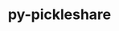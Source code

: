 ---
title: "py-pickleshare"
layout: cache
categories: [package, develop]
meta: {"versions": ["0.7.5"], "compilers": ["gcc@=11.1.0"], "oss": ["ubuntu20.04"], "platforms": ["linux"], "targets": ["ppc64le", "x86_64_v3"], "stacks": ["data-vis-sdk", "e4s", "e4s-power", "root"], "num_specs": 26, "num_specs_by_stack": {"e4s-power": 11, "root": 26, "data-vis-sdk": 7, "e4s": 8}}
spec_details: [{"hash": "fv6kt2ughkdc33ejia7g5p3juyplyhqz", "compiler": "gcc@=11.1.0", "versions": ["0.7.5"], "os": "ubuntu20.04", "platform": "linux", "target": "ppc64le", "variants": ["build_system=python_pip"], "stacks": ["e4s-power", "root"], "size": "-", "tarball": "https://binaries.spack.io/develop/build_cache/linux-ubuntu20.04-ppc64le/gcc-11.1.0/py-pickleshare-0.7.5/linux-ubuntu20.04-ppc64le-gcc-11.1.0-py-pickleshare-0.7.5-fv6kt2ughkdc33ejia7g5p3juyplyhqz.spack"}, {"hash": "iskbrsnz7r5ejxqm3bgljdhmbb6qzyxy", "compiler": "gcc@=11.1.0", "versions": ["0.7.5"], "os": "ubuntu20.04", "platform": "linux", "target": "ppc64le", "variants": ["build_system=python_pip"], "stacks": ["e4s-power", "root"], "size": "-", "tarball": "https://binaries.spack.io/develop/build_cache/linux-ubuntu20.04-ppc64le/gcc-11.1.0/py-pickleshare-0.7.5/linux-ubuntu20.04-ppc64le-gcc-11.1.0-py-pickleshare-0.7.5-iskbrsnz7r5ejxqm3bgljdhmbb6qzyxy.spack"}, {"hash": "hvc2jgqv3wufmv7zdkrc45yiaz473bgl", "compiler": "gcc@=11.1.0", "versions": ["0.7.5"], "os": "ubuntu20.04", "platform": "linux", "target": "ppc64le", "variants": ["build_system=python_pip"], "stacks": ["e4s-power", "root"], "size": "-", "tarball": "https://binaries.spack.io/develop/build_cache/linux-ubuntu20.04-ppc64le/gcc-11.1.0/py-pickleshare-0.7.5/linux-ubuntu20.04-ppc64le-gcc-11.1.0-py-pickleshare-0.7.5-hvc2jgqv3wufmv7zdkrc45yiaz473bgl.spack"}, {"hash": "xsl6uvcxj3l4yhgb34lqlddyag6kkjn6", "compiler": "gcc@=11.1.0", "versions": ["0.7.5"], "os": "ubuntu20.04", "platform": "linux", "target": "ppc64le", "variants": ["build_system=python_pip"], "stacks": ["e4s-power", "root"], "size": "-", "tarball": "https://binaries.spack.io/develop/build_cache/linux-ubuntu20.04-ppc64le/gcc-11.1.0/py-pickleshare-0.7.5/linux-ubuntu20.04-ppc64le-gcc-11.1.0-py-pickleshare-0.7.5-xsl6uvcxj3l4yhgb34lqlddyag6kkjn6.spack"}, {"hash": "2zw44ecxsxlfdwg6yiefmnv5sfm5crhd", "compiler": "gcc@=11.1.0", "versions": ["0.7.5"], "os": "ubuntu20.04", "platform": "linux", "target": "ppc64le", "variants": ["build_system=python_pip"], "stacks": ["e4s-power", "root"], "size": "-", "tarball": "https://binaries.spack.io/develop/build_cache/linux-ubuntu20.04-ppc64le/gcc-11.1.0/py-pickleshare-0.7.5/linux-ubuntu20.04-ppc64le-gcc-11.1.0-py-pickleshare-0.7.5-2zw44ecxsxlfdwg6yiefmnv5sfm5crhd.spack"}, {"hash": "dzjv2rkmtzjs56zam3fjdul3ujul6doy", "compiler": "gcc@=11.1.0", "versions": ["0.7.5"], "os": "ubuntu20.04", "platform": "linux", "target": "ppc64le", "variants": ["build_system=python_pip"], "stacks": ["e4s-power", "root"], "size": "-", "tarball": "https://binaries.spack.io/develop/build_cache/linux-ubuntu20.04-ppc64le/gcc-11.1.0/py-pickleshare-0.7.5/linux-ubuntu20.04-ppc64le-gcc-11.1.0-py-pickleshare-0.7.5-dzjv2rkmtzjs56zam3fjdul3ujul6doy.spack"}, {"hash": "5ah6jvik665f5f7m7abirgrcfjhu3r6e", "compiler": "gcc@=11.1.0", "versions": ["0.7.5"], "os": "ubuntu20.04", "platform": "linux", "target": "ppc64le", "variants": ["build_system=python_pip"], "stacks": ["e4s-power", "root"], "size": "-", "tarball": "https://binaries.spack.io/develop/build_cache/linux-ubuntu20.04-ppc64le/gcc-11.1.0/py-pickleshare-0.7.5/linux-ubuntu20.04-ppc64le-gcc-11.1.0-py-pickleshare-0.7.5-5ah6jvik665f5f7m7abirgrcfjhu3r6e.spack"}, {"hash": "b4e2fbikqtgso76oirxkhulggstywlvr", "compiler": "gcc@=11.1.0", "versions": ["0.7.5"], "os": "ubuntu20.04", "platform": "linux", "target": "ppc64le", "variants": ["build_system=python_pip"], "stacks": ["e4s-power", "root"], "size": "-", "tarball": "https://binaries.spack.io/develop/build_cache/linux-ubuntu20.04-ppc64le/gcc-11.1.0/py-pickleshare-0.7.5/linux-ubuntu20.04-ppc64le-gcc-11.1.0-py-pickleshare-0.7.5-b4e2fbikqtgso76oirxkhulggstywlvr.spack"}, {"hash": "uzvpwnhz3klvg47e3t3anklrzqc2g2bl", "compiler": "gcc@=11.1.0", "versions": ["0.7.5"], "os": "ubuntu20.04", "platform": "linux", "target": "ppc64le", "variants": ["build_system=python_pip"], "stacks": ["e4s-power", "root"], "size": "-", "tarball": "https://binaries.spack.io/develop/build_cache/linux-ubuntu20.04-ppc64le/gcc-11.1.0/py-pickleshare-0.7.5/linux-ubuntu20.04-ppc64le-gcc-11.1.0-py-pickleshare-0.7.5-uzvpwnhz3klvg47e3t3anklrzqc2g2bl.spack"}, {"hash": "5tvnhyit3fphkccqgntrzcaoftw3rqsx", "compiler": "gcc@=11.1.0", "versions": ["0.7.5"], "os": "ubuntu20.04", "platform": "linux", "target": "ppc64le", "variants": ["build_system=python_pip"], "stacks": ["e4s-power", "root"], "size": "-", "tarball": "https://binaries.spack.io/develop/build_cache/linux-ubuntu20.04-ppc64le/gcc-11.1.0/py-pickleshare-0.7.5/linux-ubuntu20.04-ppc64le-gcc-11.1.0-py-pickleshare-0.7.5-5tvnhyit3fphkccqgntrzcaoftw3rqsx.spack"}, {"hash": "lxujnyvpf4tfxhhlml2fmxof2g3n4pcq", "compiler": "gcc@=11.1.0", "versions": ["0.7.5"], "os": "ubuntu20.04", "platform": "linux", "target": "ppc64le", "variants": ["build_system=python_pip"], "stacks": ["e4s-power", "root"], "size": "-", "tarball": "https://binaries.spack.io/develop/build_cache/linux-ubuntu20.04-ppc64le/gcc-11.1.0/py-pickleshare-0.7.5/linux-ubuntu20.04-ppc64le-gcc-11.1.0-py-pickleshare-0.7.5-lxujnyvpf4tfxhhlml2fmxof2g3n4pcq.spack"}, {"hash": "qgzon7f36qd5xiat4r7oqeh4flrdiqem", "compiler": "gcc@=11.1.0", "versions": ["0.7.5"], "os": "ubuntu20.04", "platform": "linux", "target": "x86_64_v3", "variants": ["build_system=python_pip"], "stacks": ["data-vis-sdk", "root"], "size": "-", "tarball": "https://binaries.spack.io/develop/build_cache/linux-ubuntu20.04-x86_64_v3/gcc-11.1.0/py-pickleshare-0.7.5/linux-ubuntu20.04-x86_64_v3-gcc-11.1.0-py-pickleshare-0.7.5-qgzon7f36qd5xiat4r7oqeh4flrdiqem.spack"}, {"hash": "c46skeg7zhkl3rdcrpo4sszle2kr7j3b", "compiler": "gcc@=11.1.0", "versions": ["0.7.5"], "os": "ubuntu20.04", "platform": "linux", "target": "x86_64_v3", "variants": ["build_system=python_pip"], "stacks": ["data-vis-sdk", "root"], "size": "-", "tarball": "https://binaries.spack.io/develop/build_cache/linux-ubuntu20.04-x86_64_v3/gcc-11.1.0/py-pickleshare-0.7.5/linux-ubuntu20.04-x86_64_v3-gcc-11.1.0-py-pickleshare-0.7.5-c46skeg7zhkl3rdcrpo4sszle2kr7j3b.spack"}, {"hash": "ec32qknlhyb3s45kwzi3y47dcgvqxynt", "compiler": "gcc@=11.1.0", "versions": ["0.7.5"], "os": "ubuntu20.04", "platform": "linux", "target": "x86_64_v3", "variants": ["build_system=python_pip"], "stacks": ["e4s", "root"], "size": "-", "tarball": "https://binaries.spack.io/develop/build_cache/linux-ubuntu20.04-x86_64_v3/gcc-11.1.0/py-pickleshare-0.7.5/linux-ubuntu20.04-x86_64_v3-gcc-11.1.0-py-pickleshare-0.7.5-ec32qknlhyb3s45kwzi3y47dcgvqxynt.spack"}, {"hash": "zdrd3y6ksq5zvyddsrildbqw3qscpau3", "compiler": "gcc@=11.1.0", "versions": ["0.7.5"], "os": "ubuntu20.04", "platform": "linux", "target": "x86_64_v3", "variants": ["build_system=python_pip"], "stacks": ["data-vis-sdk", "root"], "size": "-", "tarball": "https://binaries.spack.io/develop/build_cache/linux-ubuntu20.04-x86_64_v3/gcc-11.1.0/py-pickleshare-0.7.5/linux-ubuntu20.04-x86_64_v3-gcc-11.1.0-py-pickleshare-0.7.5-zdrd3y6ksq5zvyddsrildbqw3qscpau3.spack"}, {"hash": "mo3eu2diqqtqgbzyjswylabsl4bnhcwp", "compiler": "gcc@=11.1.0", "versions": ["0.7.5"], "os": "ubuntu20.04", "platform": "linux", "target": "x86_64_v3", "variants": ["build_system=python_pip"], "stacks": ["data-vis-sdk", "root"], "size": "-", "tarball": "https://binaries.spack.io/develop/build_cache/linux-ubuntu20.04-x86_64_v3/gcc-11.1.0/py-pickleshare-0.7.5/linux-ubuntu20.04-x86_64_v3-gcc-11.1.0-py-pickleshare-0.7.5-mo3eu2diqqtqgbzyjswylabsl4bnhcwp.spack"}, {"hash": "3aovwt7bkcpbksygcifacizhlc64sndr", "compiler": "gcc@=11.1.0", "versions": ["0.7.5"], "os": "ubuntu20.04", "platform": "linux", "target": "x86_64_v3", "variants": ["build_system=python_pip"], "stacks": ["data-vis-sdk", "root"], "size": "-", "tarball": "https://binaries.spack.io/develop/build_cache/linux-ubuntu20.04-x86_64_v3/gcc-11.1.0/py-pickleshare-0.7.5/linux-ubuntu20.04-x86_64_v3-gcc-11.1.0-py-pickleshare-0.7.5-3aovwt7bkcpbksygcifacizhlc64sndr.spack"}, {"hash": "ymstzznehnmt6o7hsgvtaxftkmqo6gva", "compiler": "gcc@=11.1.0", "versions": ["0.7.5"], "os": "ubuntu20.04", "platform": "linux", "target": "x86_64_v3", "variants": ["build_system=python_pip"], "stacks": ["data-vis-sdk", "root"], "size": "-", "tarball": "https://binaries.spack.io/develop/build_cache/linux-ubuntu20.04-x86_64_v3/gcc-11.1.0/py-pickleshare-0.7.5/linux-ubuntu20.04-x86_64_v3-gcc-11.1.0-py-pickleshare-0.7.5-ymstzznehnmt6o7hsgvtaxftkmqo6gva.spack"}, {"hash": "aae65ylukcmfwcufqmmy56fcuylzd62x", "compiler": "gcc@=11.1.0", "versions": ["0.7.5"], "os": "ubuntu20.04", "platform": "linux", "target": "x86_64_v3", "variants": ["build_system=python_pip"], "stacks": ["e4s", "root"], "size": "-", "tarball": "https://binaries.spack.io/develop/build_cache/linux-ubuntu20.04-x86_64_v3/gcc-11.1.0/py-pickleshare-0.7.5/linux-ubuntu20.04-x86_64_v3-gcc-11.1.0-py-pickleshare-0.7.5-aae65ylukcmfwcufqmmy56fcuylzd62x.spack"}, {"hash": "pr5tgrinkg2uhjzy5xbe6gfmt65jmqp2", "compiler": "gcc@=11.1.0", "versions": ["0.7.5"], "os": "ubuntu20.04", "platform": "linux", "target": "x86_64_v3", "variants": ["build_system=python_pip"], "stacks": ["e4s", "root"], "size": "-", "tarball": "https://binaries.spack.io/develop/build_cache/linux-ubuntu20.04-x86_64_v3/gcc-11.1.0/py-pickleshare-0.7.5/linux-ubuntu20.04-x86_64_v3-gcc-11.1.0-py-pickleshare-0.7.5-pr5tgrinkg2uhjzy5xbe6gfmt65jmqp2.spack"}, {"hash": "ck25gvid4py2hoa5yo2tx7mskwfrw3mv", "compiler": "gcc@=11.1.0", "versions": ["0.7.5"], "os": "ubuntu20.04", "platform": "linux", "target": "x86_64_v3", "variants": ["build_system=python_pip"], "stacks": ["data-vis-sdk", "root"], "size": "-", "tarball": "https://binaries.spack.io/develop/build_cache/linux-ubuntu20.04-x86_64_v3/gcc-11.1.0/py-pickleshare-0.7.5/linux-ubuntu20.04-x86_64_v3-gcc-11.1.0-py-pickleshare-0.7.5-ck25gvid4py2hoa5yo2tx7mskwfrw3mv.spack"}, {"hash": "4o5safntdihzj7g56f6yaqyrfzmect4m", "compiler": "gcc@=11.1.0", "versions": ["0.7.5"], "os": "ubuntu20.04", "platform": "linux", "target": "x86_64_v3", "variants": ["build_system=python_pip"], "stacks": ["e4s", "root"], "size": "-", "tarball": "https://binaries.spack.io/develop/build_cache/linux-ubuntu20.04-x86_64_v3/gcc-11.1.0/py-pickleshare-0.7.5/linux-ubuntu20.04-x86_64_v3-gcc-11.1.0-py-pickleshare-0.7.5-4o5safntdihzj7g56f6yaqyrfzmect4m.spack"}, {"hash": "p3pppw2lpuk56djd6kchdgqwsddftl57", "compiler": "gcc@=11.1.0", "versions": ["0.7.5"], "os": "ubuntu20.04", "platform": "linux", "target": "x86_64_v3", "variants": ["build_system=python_pip"], "stacks": ["e4s", "root"], "size": "-", "tarball": "https://binaries.spack.io/develop/build_cache/linux-ubuntu20.04-x86_64_v3/gcc-11.1.0/py-pickleshare-0.7.5/linux-ubuntu20.04-x86_64_v3-gcc-11.1.0-py-pickleshare-0.7.5-p3pppw2lpuk56djd6kchdgqwsddftl57.spack"}, {"hash": "blvoswpifwkglgsrdfrpxlau2johtrx2", "compiler": "gcc@=11.1.0", "versions": ["0.7.5"], "os": "ubuntu20.04", "platform": "linux", "target": "x86_64_v3", "variants": ["build_system=python_pip"], "stacks": ["e4s", "root"], "size": "-", "tarball": "https://binaries.spack.io/develop/build_cache/linux-ubuntu20.04-x86_64_v3/gcc-11.1.0/py-pickleshare-0.7.5/linux-ubuntu20.04-x86_64_v3-gcc-11.1.0-py-pickleshare-0.7.5-blvoswpifwkglgsrdfrpxlau2johtrx2.spack"}, {"hash": "saodcrmxt5luvafgfs5o6wzido6fy2cz", "compiler": "gcc@=11.1.0", "versions": ["0.7.5"], "os": "ubuntu20.04", "platform": "linux", "target": "x86_64_v3", "variants": ["build_system=python_pip"], "stacks": ["e4s", "root"], "size": "-", "tarball": "https://binaries.spack.io/develop/build_cache/linux-ubuntu20.04-x86_64_v3/gcc-11.1.0/py-pickleshare-0.7.5/linux-ubuntu20.04-x86_64_v3-gcc-11.1.0-py-pickleshare-0.7.5-saodcrmxt5luvafgfs5o6wzido6fy2cz.spack"}, {"hash": "xa44tikeprst2ghcn3agls2nqivzd7ue", "compiler": "gcc@=11.1.0", "versions": ["0.7.5"], "os": "ubuntu20.04", "platform": "linux", "target": "x86_64_v3", "variants": ["build_system=python_pip"], "stacks": ["e4s", "root"], "size": "-", "tarball": "https://binaries.spack.io/develop/build_cache/linux-ubuntu20.04-x86_64_v3/gcc-11.1.0/py-pickleshare-0.7.5/linux-ubuntu20.04-x86_64_v3-gcc-11.1.0-py-pickleshare-0.7.5-xa44tikeprst2ghcn3agls2nqivzd7ue.spack"}]
---